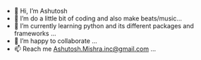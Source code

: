 - 👋 Hi, I’m Ashutosh
- 👀 I’m do a little bit of coding and also make beats/music...
- 🌱 I’m currently learning python and its different packages and frameworks ...
- 💞️ I’m happy to collaborate ...
- 📫 Reach me Ashutosh.Mishra.inc@gmail.com ...

<!---
Ashutosh-Mishrra/Ashutosh-Mishrra is a ✨ special ✨ repository because its `README.md` (this file) appears on your GitHub profile.
You can click the Preview link to take a look at your changes.
--->
